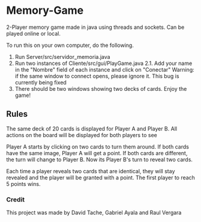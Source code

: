# Memory-Game
2-Player memory game made in java using threads and sockets. Can be played online or local. 

To run this on your own computer, do the following.
1. Run Server/src/servidor_memoria.java
2. Run two instances of Cliente/src/gui/PlayGame.java
  2.1. Add your name in the "Nombre" field of each instance and click on "Conectar"
  Warning: if the same window to connect opens, please ignore it. This bug is currently being fixed
3. There should be two windows showing two decks of cards. Enjoy the game!

## Rules
The same deck of 20 cards is displayed for Player A and Player B.
All actions on the board will be displayed for both players to see

Player A starts by clicking on two cards to turn them around. 
If both cards have the same image, Player A will get a point. 
If both cards are different, the turn will change to Player B. Now its Player B's turn to reveal two cards.

Each time a player reveals two cards that are identical, they will stay revealed and the player will be granted with a point.
The first player to reach 5 points wins.

### Credit
This project was made by David Tache, Gabriel Ayala and Raul Vergara
